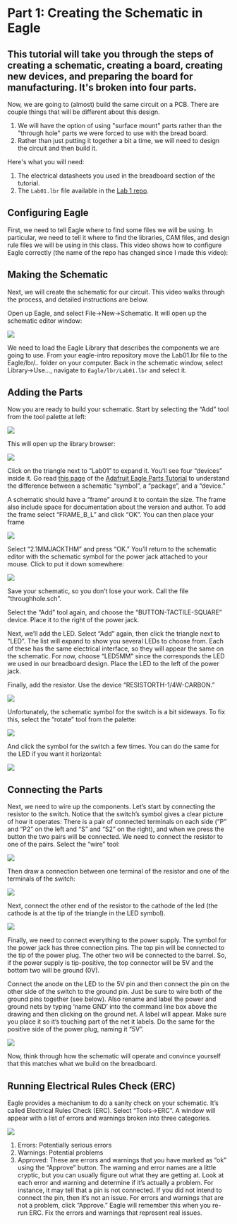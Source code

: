# Part 1: Creating the Schematic in Eagle


## This tutorial will take you through the steps of creating a schematic, creating a board, creating new devices, and preparing the board for manufacturing. It's broken into four parts.
Now, we are going to (almost) build the same circuit on a PCB. There are couple things that will be different about this design.

1. We will have the option of using "surface mount" parts rather than the "through hole" parts we were forced to use with the bread board.
2. Rather than just putting it together a bit a time, we will need to design the circuit and then build it.

Here's what you will need:

1. The electrical datasheets you used in the breadboard section of the tutorial.
2. The `Lab01.lbr` file available in the [Lab 1 repo](https://www.google.com/url?q=https%3A%2F%2Fclassroom.github.com%2Fassignment-invitations%2F05a6bde38fa4241f0019fd08db4d1e99&amp;sa=D&amp;sntz=1&amp;usg=AFQjCNHcxQk8qcHy6V96okJCUYvXzNH9Dw).

## Configuring Eagle
First, we need to tell Eagle where to find some files we will be using. In particular, we need to tell it where to find the libraries, CAM files, and design rule files we will be using in this class. This video shows how to configure Eagle correctly (the name of the repo has changed since I made this video):


## Making the Schematic
Next, we will create the schematic for our circuit. This video walks through the process, and detailed instructions are below.

Open up Eagle, and select File->New->Schematic. It will open up the schematic editor window:

![](images/schematic1.png)

We need to load the Eagle Library that describes the components we are going to use. From your eagle-intro repository move the Lab01.lbr file to the Eagle/lbr/.. folder on your computer. Back in the schematic window, select Library->Use…, navigate to `Eagle/lbr/Lab01.lbr` and select it.


## Adding the Parts
Now you are ready to build your schematic. Start by selecting the “Add” tool from the tool palette at left:

![](images/schematic2.png)

This will open up the library browser:

![](images/schematic3.png)

Click on the triangle next to “Lab01” to expand it. You’ll see four “devices” inside it. Go read [this page](http://goo.gl/HJtIzp) of the [Adafruit Eagle Parts Tutorial](http://goo.gl/GcM04V) to understand the difference between a schematic “symbol”, a “package”, and a “device.”

A schematic should have a “frame” around it to contain the size. The frame also include space for documentation about the version and author. To add the frame select “FRAME_B_L” and click “OK”. You can then place your frame

![](images/schematic4.png)

Select “2.1MMJACKTHM” and press “OK.” You’ll return to the schematic editor with the schematic symbol for the power jack attached to your mouse. Click to put it down somewhere:

![](images/schematic5.png)

Save your schematic, so you don’t lose your work. Call the file “throughhole.sch”.

Select the “Add” tool again, and choose the “BUTTON-TACTILE-SQUARE” device. Place it to the right of the power jack.

Next, we’ll add the LED. Select “Add” again, then click the triangle next to “LED”. The list will expand to show you several LEDs to choose from. Each of these has the same electrical interface, so they will appear the same on the schematic. For now, choose “LED5MM” since the corresponds the LED we used in our breadboard design. Place the LED to the left of the power jack.

Finally, add the resistor. Use the device “RESISTORTH-1/4W-CARBON.”

![](images/schematic6.png)

Unfortunately, the schematic symbol for the switch is a bit sideways. To fix this, select the “rotate” tool from the palette:

![](images/schematic7.png)

And click the symbol for the switch a few times. You can do the same for the LED if you want it horizontal:

![](images/schematic8.png)


## Connecting the Parts
Next, we need to wire up the components. Let’s start by connecting the resistor to the switch. Notice that the switch’s symbol gives a clear picture of how it operates: There is a pair of connected terminals on each side (“P” and “P2” on the left and “S” and “S2” on the right), and when we press the button the two pairs will be connected. We need to connect the resistor to one of the pairs. Select the “wire” tool:

![](images/schematic9.png)

Then draw a connection between one terminal of the resistor and one of the terminals of the switch:

![](images/schematic10.png)

Next, connect the other end of the resistor to the cathode of the led (the cathode is at the tip of the triangle in the LED symbol).

![](images/schematic11.png)

Finally, we need to connect everything to the power supply. The symbol for the power jack has three connection pins. The top pin will be connected to the tip of the power plug. The other two will be connected to the barrel. So, if the power supply is tip-positive, the top connector will be 5V and the bottom two will be ground (0V).

Connect the anode on the LED to the 5V pin and then connect the pin on the other side of the switch to the ground pin. Just be sure to wire both of the ground pins together (see below). Also rename and label the power and ground nets by typing ‘name GND’ into the command line box above the drawing and then clicking on the ground net. A label will appear. Make sure you place it so it’s touching part of the net it labels. Do the same for the positive side of the power plug, naming it “5V”.

![](images/schematic12.png)

Now, think through how the schematic will operate and convince yourself that this matches what we build on the breadboard.

## Running Electrical Rules Check (ERC)
Eagle provides a mechanism to do a sanity check on your schematic. It’s called Electrical Rules Check (ERC). Select “Tools->ERC”. A window will appear with a list of errors and warnings broken into three categories.

![](images/schematic13.png)

1. Errors: Potentially serious errors
2. Warnings: Potential problems
3. Approved: These are errors and warnings that you have marked as “ok” using the “Approve” button.
The warning and error names are a little cryptic, but you can usually figure out what they are getting at. Look at each error and warning and determine if it’s actually a problem. For instance, it may tell that a pin is not connected. If you did not intend to connect the pin, then it’s not an issue. For errors and warnings that are not a problem, click “Approve.” Eagle will remember this when you re-run ERC. Fix the errors and warnings that represent real issues.